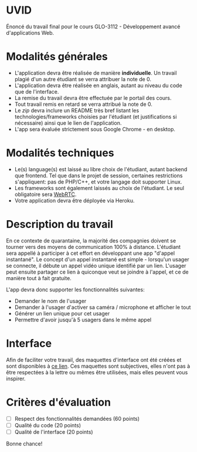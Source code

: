 # UVID

Énoncé du travail final pour le cours GLO-3112 - Développement avancé d'applications Web.

# Modalités générales

* L'application devra être réalisée de manière **individuelle**. Un travail plagié d'un autre étudiant se verra attribuer la note de 0.
* L'application devra être réalisée en anglais, autant au niveau du code que de l'interface.
* La remise du travail devra être effectuée par le portail des cours.
* Tout travail remis en retard se verra attribué la note de 0.
* Le *zip* devra inclure un README très bref listant les technologies/frameworks choisies par l'étudiant (et justifications si nécessaire) ainsi que le lien de l'application.
* L'app sera évaluée strictement sous Google Chrome - en desktop.

# Modalités techniques

* Le(s) language(s) est laissé au libre choix de l'étudiant, autant backend que frontend. Tel que dans le projet de session, certaines restrictions s'appliquent: pas de PHP/C++, et votre langage doit supporter Linux.
* Les frameworks sont également laissés au choix de l'étudiant. Le seul obligatoire sera [WebRTC](https://webrtc.org/).
* Votre application devra être déployée via Heroku.

# Description du travail

En ce contexte de quarantaine, la majorité des compagnies doivent se tourner vers des moyens de communication 100% à distance. L'étudiant sera appellé à participer à cet effort en développant une app "d'appel instantané".  Le concept d'un appel instantané est simple - lorsqu'un usager se connecte, il débute un appel vidéo unique identifié par un lien. L'usager peut ensuite partager ce lien à quiconque veut se joindre à l'appel, et ce de manière tout à fait gratuite. 

L'app devra donc supporter les fonctionnalités suivantes:

* Demander le nom de l'usager
* Demander à l'usager d'activer sa caméra / microphone et afficher le tout
* Générer un lien unique pour cet usager
* Permettre d'avoir jusqu'à 5 usagers dans le même appel

# Interface

Afin de faciliter votre travail, des maquettes d'interface ont été créées et sont disponibles à [ce lien](https://vincentsguin33545.invisionapp.com/public/share/5N133ZMQQ6#screens/477161117). Ces maquettes sont subjectives, elles n'ont pas à être respectées à la lettre ou mêmes être utilisées, mais elles peuvent vous inspirer.

# Critères d'évaluation

- [ ] Respect des fonctionnalités demandées (60 points)
- [ ] Qualité du code (20 points)
- [ ] Qualité de l'interface (20 points)

Bonne chance!

